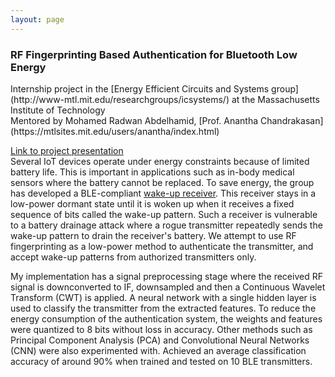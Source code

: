 ```yaml
---
layout: page
---
```


<h3><b> RF Fingerprinting Based Authentication for Bluetooth Low Energy </b></h3>
Internship project in the [Energy Efficient Circuits and Systems group](http://www-mtl.mit.edu/researchgroups/icsystems/) at the Massachusetts Institute of Technology<br/>
Mentored by Mohamed Radwan Abdelhamid, [Prof. Anantha Chandrakasan](https://mtlsites.mit.edu/users/anantha/index.html)

[Link to project presentation](rf_fingerprinting.pdf)<br/>
Several IoT devices operate under energy constraints because of limited battery life. This is important in applications such as in-body medical sensors where the battery cannot be replaced. To save energy, the group has developed a BLE-compliant [wake-up receiver](https://ieeexplore.ieee.org/document/8357099?arnumber=8357099). This receiver stays in a low-power dormant state until it is woken up when it receives a fixed sequence of bits called the wake-up pattern. Such a receiver is vulnerable to a battery drainage attack where a rogue transmitter repeatedly sends the wake-up pattern to drain the receiver's battery. We attempt to use RF fingerprinting as a low-power method to authenticate the transmitter, and accept wake-up patterns from authorized transmitters only. 

My implementation has a signal preprocessing stage where the received RF signal is downconverted to IF, downsampled and then a Continuous Wavelet Transform (CWT) is applied. A neural network with a single hidden layer is used to classify the transmitter from the extracted features. To reduce the energy consumption of the authentication system, the weights and features were quantized to 8 bits without loss in accuracy. Other methods such as Principal Component Analysis (PCA) and Convolutional Neural Networks (CNN) were also experimented with. Achieved an average classification accuracy of around 90% when trained and tested on 10 BLE transmitters.